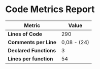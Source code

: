 # Code Metrics Report

| Metric                          | Value       |
|---------------------------------|-------------|
| **Lines of Code**               | 290         |
| **Comments per Line**           | 0,08 - (24) |
| **Declared Functions**          | 3           |
| **Lines per function**          | 54          |


